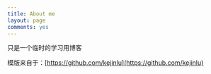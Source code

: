 ```yaml
---
title: About me
layout: page
comments: yes
---
```

  
只是一个临时的学习用博客
     
模版来自于：[https://github.com/kejinlu](https://github.com/kejinlu)      